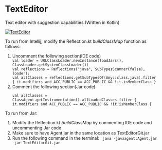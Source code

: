 # TextEditor
Text editor with suggestion capabilities (Written in Kotlin)

<a href="http://imgur.com/k3dYDTM"><img src="http://i.imgur.com/k3dYDTM.png" title="TextEditor" /></a>

<p>To run from Intellij, modify the Reflection.kt <i>buildClassMap</i> function as follows:</p>
<ol>
<li> Uncomment the following section(IDE code)</li>
<code>val loader = URLClassLoader.newInstance(loadJars(), ClassLoader.getSystemClassLoader())</code><br>
<code>val reflections = Reflections("java", SubTypesScanner(false), loader);</code><br>
<code>val allClasses = reflections.getSubTypesOf(Any::class.java).filter { it.modifiers and ACC_PUBLIC == ACC_PUBLIC && !it.isMemberClass }
</code>
<li> Comment the following section(Jar code)</li>
<code>
val allClasses = ClassAgent.getInstrumentation().allLoadedClasses.filter { it.modifiers and ACC_PUBLIC == ACC_PUBLIC && !it.isMemberClass }
</code>
</ol>
<p>To run from Jar:</p>
<ol>
<li>Modify the Reflection.kt <i>buildClassMap</i> by commenting IDE code and uncommenting Jar code</li>
<li>Make sure to have Agent.jar in the same location as TextEditorGit.jar</li>
<li>Run the following command in the terminal: <code> java -javaagent:Agent.jar -jar TextEditorGit.jar</code>
